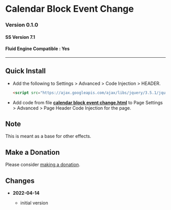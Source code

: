 # Calendar Block Event Change

### Version 0.1.0

#### SS Version 7.1

#### Fluid Engine Compatible : Yes

---

## Quick Install

* Add the following to Settings > Advanced > Code Injection > HEADER.
  
  ```html
  <script src="https://ajax.googleapis.com/ajax/libs/jquery/3.5.1/jquery.min.js"></script>
  ```
  
* Add code from file **[calendar block event change.html][1]** to
  Page Settings > Advanced > Page Header Code Injection for the page.

## Note

This is meant as a base for other effects.

## Make a Donation

Please consider [making a donation][2].

## Changes

<!-- * **2021-08-02**

  * fix minor documentation issues
  * bumped version to 0.1d1
  -->
* **2022-04-14**

  * initial version

[1]: calendar%20block%20event%20change.html#L1
[2]: https://github.com/tomsWebConsulting/twcsl#make-a-donation

